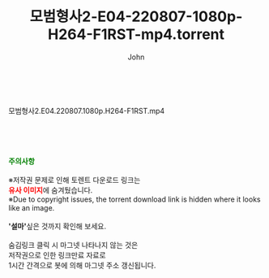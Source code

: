 ﻿---
layout: post
title:  "모범형사2-E04-220807-1080p-H264-F1RST-mp4.torrent"
author: John
categories: [ 드라마 ]
tags: [  ]
image:  
description: "모범형사2-E04-220807-1080p-H264-F1RST-mp4 torrent 정보 공유"
toc: true
toc_sticky: true
---

<br>
<div class="view-img">
<a class="view_image" href="https://www.torrentmobile61.com/bbs/view_image.php?fn=%2Fdata%2Ffile%2Fdrama%2F3735182707_qoiLIUMz_8cda6758e2ee872d8cc22371770e46fe5dbb83c1.jpg" target="_blank"><img alt="" class="img-tag" content="https://www.torrentmobile61.com/data/file/drama/3735182707_qoiLIUMz_8cda6758e2ee872d8cc22371770e46fe5dbb83c1.jpg" itemprop="image" src="https://www.torrentmobile61.com/data/file/drama/thumb-3735182707_qoiLIUMz_8cda6758e2ee872d8cc22371770e46fe5dbb83c1_835x2229.jpg"/></a></div><div class="view-content" itemprop="description">
<p>모범형사2.E04.220807.1080p.H264-F1RST.mp4<br/></p> </div>
    
<br><br><br>
<p data-ke-size="size16"><b><span style="color: green;">주의사항</span></b><br /><br />※저작권 문제로 인해 토렌트 다운로드 링크는<br /><b><span style="color: red;">유사 이미지</span></b>에 숨겨뒀습니다.<br />※Due to copyright issues, the torrent download link is hidden where it looks like an image.<br /><br /><b>'설마'</b>싶은 것까지 확인해 보세요.<br /><br />숨김링크 클릭 시 마그넷 나타나지 않는 것은<br />저작권으로 인한 링크만료 자료로<br />1시간 간격으로 봇에 의해 마그넷 주소 갱신됩니다.</p>
